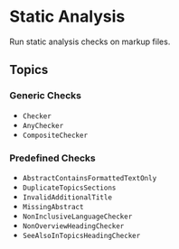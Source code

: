 # Static Analysis

Run static analysis checks on markup files.

## Topics

### Generic Checks

- ``Checker``
- ``AnyChecker``
- ``CompositeChecker``

### Predefined Checks

- ``AbstractContainsFormattedTextOnly``
- ``DuplicateTopicsSections``
- ``InvalidAdditionalTitle``
- ``MissingAbstract``
- ``NonInclusiveLanguageChecker``
- ``NonOverviewHeadingChecker``
- ``SeeAlsoInTopicsHeadingChecker``

<!-- Copyright (c) 2021 Apple Inc and the Swift Project authors. All Rights Reserved. -->
